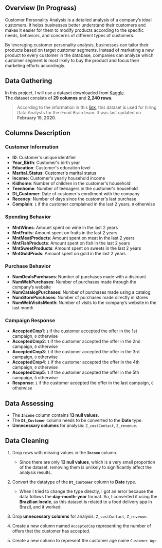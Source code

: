 ## Overview (In Progress)
Customer Personality Analysis is a detailed analysis of a company’s ideal customers. It helps businesses better understand their customers and makes it easier for them to modify products according to the specific needs, behaviors, and concerns of different types of customers.

By leveraging customer personality analysis, businesses can tailor their products based on target customer segments. Instead of marketing a new product to every customer in the database, companies can analyze which customer segment is most likely to buy the product and focus their marketing efforts accordingly.


## Data Gathering
In this project, I will use a dataset downloaded from [Kaggle](https://www.kaggle.com/datasets/imakash3011/customer-personality-analysis).  
The dataset consists of **29 columns** and **2,240 rows**.

> According to the information in this [link](https://github.com/nailson/ifood-data-business-analyst-test/tree/master), this dataset is used for hiring Data Analysts for the iFood Brain team. It was last updated on **February 19, 2020**.

## Columns Description

### Customer Information
- **ID**: Customer's unique identifier  
- **Year_Birth**: Customer's birth year  
- **Education**: Customer's education level  
- **Marital_Status**: Customer's marital status  
- **Income**: Customer's yearly household income  
- **Kidhome**: Number of children in the customer's household  
- **Teenhome**: Number of teenagers in the customer's household  
- **Dt_Customer**: Date of customer's enrollment with the company  
- **Recency**: Number of days since the customer's last purchase  
- **Complain**: `1` if the customer complained in the last 2 years, `0` otherwise  

### Spending Behavior
- **MntWines**: Amount spent on wine in the last 2 years  
- **MntFruits**: Amount spent on fruits in the last 2 years  
- **MntMeatProducts**: Amount spent on meat in the last 2 years  
- **MntFishProducts**: Amount spent on fish in the last 2 years  
- **MntSweetProducts**: Amount spent on sweets in the last 2 years  
- **MntGoldProds**: Amount spent on gold in the last 2 years  

### Purchase Behavior
- **NumDealsPurchases**: Number of purchases made with a discount  
- **NumWebPurchases**: Number of purchases made through the company’s website  
- **NumCatalogPurchases**: Number of purchases made using a catalog  
- **NumStorePurchases**: Number of purchases made directly in stores  
- **NumWebVisitsMonth**: Number of visits to the company’s website in the last month  

### Campaign Response
- **AcceptedCmp1**: `1` if the customer accepted the offer in the 1st campaign, `0` otherwise  
- **AcceptedCmp2**: `1` if the customer accepted the offer in the 2nd campaign, `0` otherwise  
- **AcceptedCmp3**: `1` if the customer accepted the offer in the 3rd campaign, `0` otherwise  
- **AcceptedCmp4**: `1` if the customer accepted the offer in the 4th campaign, `0` otherwise  
- **AcceptedCmp5**: `1` if the customer accepted the offer in the 5th campaign, `0` otherwise  
- **Response**: `1` if the customer accepted the offer in the last campaign, `0` otherwise  


## Data Assessing

- The **`Income`** column contains **13 null values**.  
- The **`Dt_Customer`** column needs to be converted to the **Date** type.  
- **Unnecessary columns** for analysis: `Z_costContact`, `Z_revenue`.  

## Data Cleaning

1. Drop rows with missing values in the **`Income`** column.  
   - Since there are only **13 null values**, which is a very small proportion of the dataset, removing them is unlikely to significantly affect the analysis results.  

2. Convert the datatype of the **`Dt_Customer`** column to **Date** type.  
   - When I tried to change the type directly, I got an error because the data follows the **day-month-year** format. So, I converted it using the **Brazilian locale**, as this dataset is related to a food delivery app in Brazil, and it worked.  

3. Drop **unnecessary columns** for analysis: `Z_costContact`, `Z_revenue`.  

4. Create a new column named `AcceptedCmp` representing the number of offers that the customer has accepted.

5. Create a new column to represent the customer age name `Customer Age`
